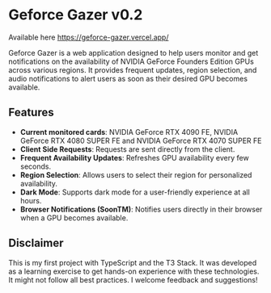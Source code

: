 # Geforce Gazer v0.2

Available here https://geforce-gazer.vercel.app/

Geforce Gazer is a web application designed to help users monitor and get notifications on the availability of NVIDIA GeForce Founders Edition GPUs across various regions. It provides frequent updates, region selection, and audio notifications to alert users as soon as their desired GPU becomes available.

## Features

- **Current monitored cards**: NVIDIA GeForce RTX 4090 FE, NVIDIA GeForce RTX 4080 SUPER FE and NVIDIA GeForce RTX 4070 SUPER FE
- **Client Side Requests**: Requests are sent directly from the client.
- **Frequent Availability Updates**: Refreshes GPU availability every few seconds.
- **Region Selection**: Allows users to select their region for personalized availability.
- **Dark Mode**: Supports dark mode for a user-friendly experience at all hours.
- **Browser Notifications (SoonTM)**: Notifies users directly in their browser when a GPU becomes available.


## Disclaimer
This is my first project with TypeScript and the T3 Stack. It was developed as a learning exercise to get hands-on experience with these technologies. It might not follow all best practices. I welcome feedback and suggestions!